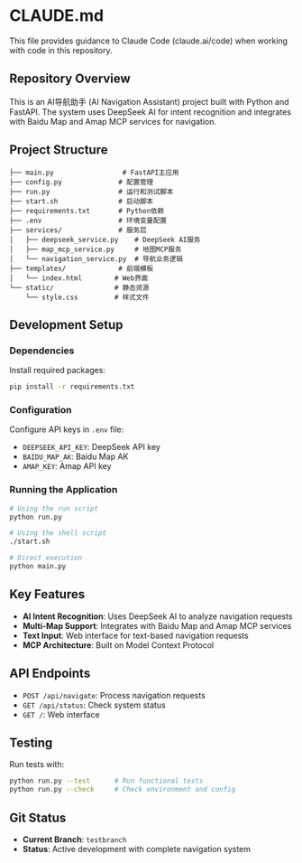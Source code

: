 # CLAUDE.md

This file provides guidance to Claude Code (claude.ai/code) when working with code in this repository.

## Repository Overview

This is an AI导航助手 (AI Navigation Assistant) project built with Python and FastAPI. The system uses DeepSeek AI for intent recognition and integrates with Baidu Map and Amap MCP services for navigation.

## Project Structure

```
├── main.py                 # FastAPI主应用
├── config.py              # 配置管理
├── run.py                 # 运行和测试脚本
├── start.sh               # 启动脚本
├── requirements.txt       # Python依赖
├── .env                   # 环境变量配置
├── services/              # 服务层
│   ├── deepseek_service.py    # DeepSeek AI服务
│   ├── map_mcp_service.py     # 地图MCP服务
│   └── navigation_service.py  # 导航业务逻辑
├── templates/             # 前端模板
│   └── index.html        # Web界面
└── static/               # 静态资源
    └── style.css         # 样式文件
```

## Development Setup

### Dependencies
Install required packages:
```bash
pip install -r requirements.txt
```

### Configuration
Configure API keys in `.env` file:
- `DEEPSEEK_API_KEY`: DeepSeek API key
- `BAIDU_MAP_AK`: Baidu Map AK
- `AMAP_KEY`: Amap API key

### Running the Application
```bash
# Using the run script
python run.py

# Using the shell script
./start.sh

# Direct execution
python main.py
```

## Key Features

- **AI Intent Recognition**: Uses DeepSeek AI to analyze navigation requests
- **Multi-Map Support**: Integrates with Baidu Map and Amap MCP services
- **Text Input**: Web interface for text-based navigation requests
- **MCP Architecture**: Built on Model Context Protocol

## API Endpoints

- `POST /api/navigate`: Process navigation requests
- `GET /api/status`: Check system status
- `GET /`: Web interface

## Testing

Run tests with:
```bash
python run.py --test      # Run functional tests
python run.py --check     # Check environment and config
```

## Git Status

- **Current Branch**: `testbranch`
- **Status**: Active development with complete navigation system